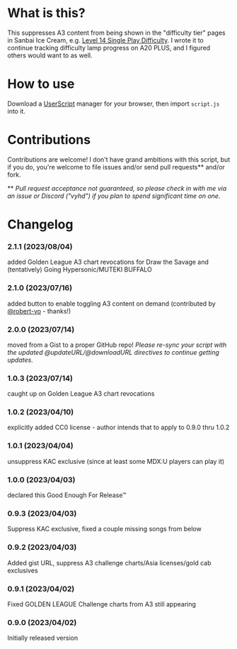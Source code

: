 # What is this?

This suppresses A3 content from being shown in the "difficulty tier" pages in Sanbai Ice Cream, e.g.
[Level 14 Single Play Difficulty](https://3icecream.com/difficulty_list/14). I wrote it to continue
tracking difficulty lamp progress on A20 PLUS, and I figured others would want to as well.

# How to use

Download a [UserScript](https://en.wikipedia.org/wiki/Userscript) manager for your browser, then import `script.js` into it.

# Contributions

Contributions are welcome! I don't have grand ambitions with this script, but if you do, you're welcome to file issues and/or send pull requests** and/or fork.

** *Pull request acceptance not guaranteed, so please check in with me via an issue or Discord ("vyhd") if you plan to spend significant time on one.*

# Changelog

### 2.1.1 (2023/08/04)
added Golden League A3 chart revocations for Draw the Savage and (tentatively) Going Hypersonic/MUTEKI BUFFALO

### 2.1.0 (2023/07/16)
added button to enable toggling A3 content on demand (contributed by [@robert-vo](https://github.com/robert-vo) - thanks!)

### 2.0.0 (2023/07/14)
moved from a Gist to a proper GitHub repo! _Please re-sync your script with the updated @updateURL/@downloadURL directives to continue getting updates._

### 1.0.3 (2023/07/14)
caught up on Golden League A3 chart revocations

### 1.0.2 (2023/04/10)
explicitly added CC0 license - author intends that to apply to 0.9.0 thru 1.0.2

### 1.0.1 (2023/04/04)
unsuppress KAC exclusive (since at least some MDX:U players can play it)

### 1.0.0 (2023/04/03)
declared this Good Enough For Release™

### 0.9.3 (2023/04/03)
Suppress KAC exclusive, fixed a couple missing songs from below

### 0.9.2 (2023/04/03)
Added gist URL, suppress A3 challenge charts/Asia licenses/gold cab exclusives

### 0.9.1 (2023/04/02)
Fixed GOLDEN LEAGUE Challenge charts from A3 still appearing

### 0.9.0 (2023/04/02)
Initially released version
